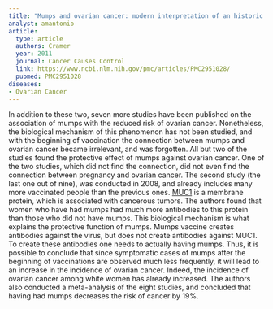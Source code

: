 ```yaml
---
title: "Mumps and ovarian cancer: modern interpretation of an historic association"
analyst: amantonio
article:
  type: article
  authors: Cramer
  year: 2011
  journal: Cancer Causes Control
  link: https://www.ncbi.nlm.nih.gov/pmc/articles/PMC2951028/
  pubmed: PMC2951028
diseases:
- Ovarian Cancer
---
```


In addition to these two, seven more studies have been published on the association of mumps with the reduced risk of ovarian cancer. Nonetheless, the biological mechanism of this phenomenon has not been studied, and with the beginning of vaccination the connection between mumps and ovarian cancer became irrelevant, and was forgotten.
All but two of the studies found the protective effect of mumps against ovarian cancer. One of the two studies, which did not find the connection, did not even find the connection between pregnancy and ovarian cancer. The second study (the last one out of nine), was conducted in 2008, and already includes many more vaccinated people than the previous ones.
[MUC1](https://en.wikipedia.org/wiki/MUC1) is a membrane protein, which is associated with cancerous tumors. The authors found that women who have had mumps had much more antibodies to this protein than those who did not have mumps. This biological mechanism is what explains the protective function of mumps.
Mumps vaccine creates antibodies against the virus, but does not create antibodies against MUC1. To create these antibodies one needs to actually having mumps. Thus, it is possible to conclude that since symptomatic cases of mumps after the beginning of vaccinations are observed much less frequently, it will lead to an increase in the incidence of ovarian cancer. Indeed, the incidence of ovarian cancer among white women has already increased.
The authors also conducted a meta-analysis of the eight studies, and concluded that having had mumps decreases the risk of cancer by 19%.
